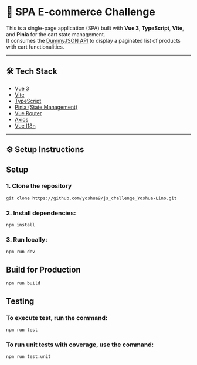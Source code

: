 # 🛒 SPA E-commerce Challenge

This is a single-page application (SPA) built with **Vue 3**, **TypeScript**, **Vite**, and **Pinia** for the cart state management.  
It consumes the [DummyJSON API](https://dummyjson.com/docs/products) to display a paginated list of products with cart functionalities.

---

## 🛠️ Tech Stack

- [Vue 3](https://vuejs.org/)
- [Vite](https://vitejs.dev/)
- [TypeScript](https://www.typescriptlang.org/)
- [Pinia (State Management)](https://pinia.vuejs.org/)
- [Vue Router](https://router.vuejs.org/)
- [Axios](https://axios-http.com/)
- [Vue I18n](https://vue-i18n.intlify.dev/)

---

## ⚙️ Setup Instructions

## Setup

### 1. Clone the repository

`git clone https://github.com/yoshua9/js_challenge_Yoshua-Lino.git`


### 2. Install dependencies:  
`npm install`


### 3. Run locally:  
   `npm run dev`

## Build for Production
`npm run build`

## Testing
### To execute test, run the command:

`npm run test`

### To run unit tests with coverage, use the command:
`npm run test:unit`

